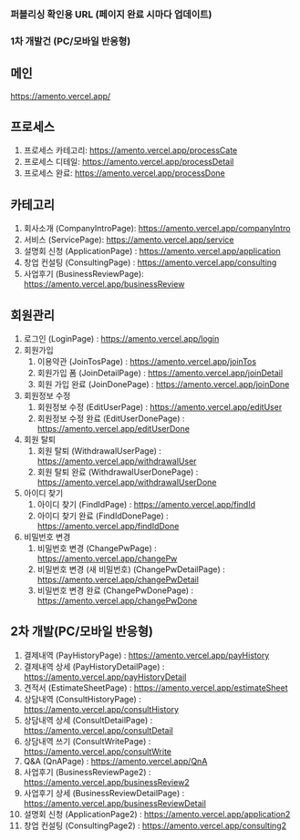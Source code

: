 ### 퍼블리싱 확인용 URL (페이지 완료 시마다 업데이트)

### 1차 개발건 (PC/모바일 반응형)

## 메인
https://amento.vercel.app/

## 프로세스

1. 프로세스 카테고리: https://amento.vercel.app/processCate
2. 프로세스 디테일: https://amento.vercel.app/processDetail
3. 프로세스 완료: https://amento.vercel.app/processDone

## 카테고리

1. 회사소개 (CompanyIntroPage): https://amento.vercel.app/companyIntro
2. 서비스 (ServicePage): https://amento.vercel.app/service
3. 설명회 신청 (ApplicationPage) : https://amento.vercel.app/application
4. 창업 컨설팅 (ConsultingPage) : https://amento.vercel.app/consulting
5. 사업후기 (BusinessReviewPage): https://amento.vercel.app/businessReview

## 회원관리

1. 로그인 (LoginPage) : https://amento.vercel.app/login
2. 회원가입 
    1. 이용약관 (JoinTosPage) : https://amento.vercel.app/joinTos
    2. 회원가입 폼 (JoinDetailPage) : https://amento.vercel.app/joinDetail
    3. 회원 가입 완료 (JoinDonePage) : https://amento.vercel.app/joinDone
3. 회원정보 수정
    1. 회원정보 수정 (EditUserPage) : https://amento.vercel.app/editUser
    2. 회원정보 수정 완료 (EditUserDonePage) : https://amento.vercel.app/editUserDone
4. 회원 탈퇴
    1. 회원 탈퇴 (WithdrawalUserPage) : https://amento.vercel.app/withdrawalUser
    2. 회원 탈퇴 완료 (WithdrawalUserDonePage) : https://amento.vercel.app/withdrawalUserDone
5. 아이디 찾기
    1. 아이디 찾기 (FindIdPage) : https://amento.vercel.app/findId
    2. 아이디 찾기 완료 (FindIdDonePage) : https://amento.vercel.app/findIdDone
6. 비밀번호 변경 
    1. 비밀번호 변경 (ChangePwPage) : https://amento.vercel.app/changePw
    2. 비밀번호 변경 (새 비밀번호) (ChangePwDetailPage) : https://amento.vercel.app/changePwDetail
    3. 비밀번호 변경 완료 (ChangePwDonePage)  : https://amento.vercel.app/changePwDone

## 2차 개발(PC/모바일 반응형)
1. 결제내역 (PayHistoryPage) : https://amento.vercel.app/payHistory
2. 결제내역 상세 (PayHistoryDetailPage) : https://amento.vercel.app/payHistoryDetail
3. 견적서 (EstimateSheetPage) : https://amento.vercel.app/estimateSheet
4. 상담내역 (ConsultHistoryPage) :  https://amento.vercel.app/consultHistory
5. 상담내역 상세 (ConsultDetailPage) : https://amento.vercel.app/consultDetail
6. 상담내역 쓰기 (ConsultWritePage) : https://amento.vercel.app/consultWrite
7. Q&A (QnAPage) : https://amento.vercel.app/QnA
8. 사업후기 (BusinessReviewPage2) :  https://amento.vercel.app/businessReview2
9. 사업후기 상세 (BusinessReviewDetailPage) : https://amento.vercel.app/businessReviewDetail
10. 설명회 신청 (ApplicationPage2) : https://amento.vercel.app/application2
11. 창업 컨설팅 (ConsultingPage2) : https://amento.vercel.app/consulting2
